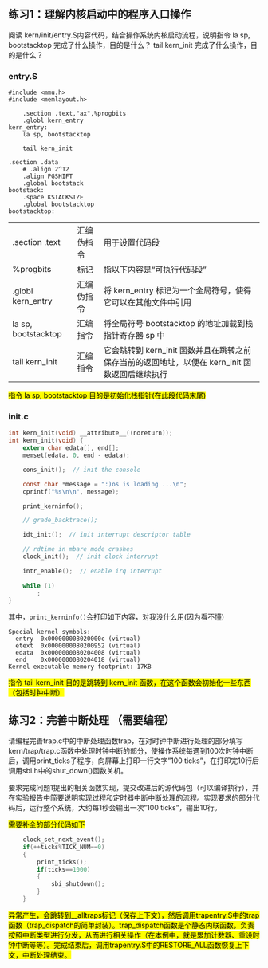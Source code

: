 ## 练习1：理解内核启动中的程序入口操作


阅读 kern/init/entry.S内容代码，结合操作系统内核启动流程，说明指令 la sp, bootstacktop 完成了什么操作，目的是什么？ tail kern_init 完成了什么操作，目的是什么？

### entry.S
```
#include <mmu.h>
#include <memlayout.h>

    .section .text,"ax",%progbits
    .globl kern_entry
kern_entry:
    la sp, bootstacktop

    tail kern_init

.section .data
    # .align 2^12
    .align PGSHIFT
    .global bootstack
bootstack:
    .space KSTACKSIZE
    .global bootstacktop
bootstacktop:

```
||||
|-|-|-|
|.section .text |汇编伪指令|用于设置代码段 |
|%progbits|标记|指以下内容是“可执行代码段” |
|.globl kern_entry|汇编伪指令|将 kern_entry 标记为一个全局符号，使得它可以在其他文件中引用|
|la sp, bootstacktop|汇编指令|将全局符号 bootstacktop 的地址加载到栈指针寄存器 sp 中|
|tail kern_init|汇编指令|它会跳转到 kern_init 函数并且在跳转之前保存当前的返回地址，以便在 kern_init 函数返回后继续执行|

<mark style="background-color: yellow;">指令 la sp, bootstacktop 目的是初始化栈指针(在此段代码末尾) </mark>

### init.c

```c
int kern_init(void) __attribute__((noreturn));
int kern_init(void) {
    extern char edata[], end[];
    memset(edata, 0, end - edata);

    cons_init();  // init the console

    const char *message = ":)os is loading ...\n";
    cprintf("%s\n\n", message);

    print_kerninfo();

    // grade_backtrace();

    idt_init();  // init interrupt descriptor table

    // rdtime in mbare mode crashes
    clock_init();  // init clock interrupt

    intr_enable();  // enable irq interrupt
    
    while (1)
        ;
}
```

其中，`print_kerninfo()`会打印如下内容，对我没什么用(因为看不懂)
```
Special kernel symbols:
  entry  0x000000008020000c (virtual)
  etext  0x0000000080200952 (virtual)
  edata  0x0000000080204008 (virtual)
  end    0x0000000080204018 (virtual)
Kernel executable memory footprint: 17KB
```



<mark style="background-color: yellow;">指令 tail kern_init 目的是跳转到 kern_init 函数，在这个函数会初始化一些东西（包括时钟中断） </mark>



## 练习2：完善中断处理 （需要编程）
请编程完善trap.c中的中断处理函数trap，在对时钟中断进行处理的部分填写kern/trap/trap.c函数中处理时钟中断的部分，使操作系统每遇到100次时钟中断后，调用print_ticks子程序，向屏幕上打印一行文字”100 ticks”，在打印完10行后调用sbi.h中的shut_down()函数关机。

要求完成问题1提出的相关函数实现，提交改进后的源代码包（可以编译执行），并在实验报告中简要说明实现过程和定时器中断中断处理的流程。实现要求的部分代码后，运行整个系统，大约每1秒会输出一次”100 ticks”，输出10行。


<mark style="background-color: yellow;">需要补全的部分代码如下 </mark>
```C
    clock_set_next_event();
    if(++ticks%TICK_NUM==0)
    {
        print_ticks();
        if(ticks==1000)
        {
            sbi_shutdown();
        }
    }
```

<mark style="background-color: yellow;">异常产生，会跳转到__alltraps标记（保存上下文），然后调用trapentry.S中的trap函数（trap_dispatch的简单封装）。trap_dispatch函数是个静态内联函数，负责按照中断类型进行分发，从而进行相关操作（在本例中，就是累加计数器、重设时钟中断等等）。完成结束后，调用trapentry.S中的RESTORE_ALL函数恢复上下文，中断处理结束。 </mark>
